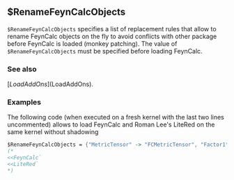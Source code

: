 ##  $RenameFeynCalcObjects

`$RenameFeynCalcObjects` specifies a list of replacement rules that allow to rename FeynCalc objects on the fly to avoid conflicts with other package before FeynCalc is loaded (monkey patching). The value of `$RenameFeynCalcObjects` must be specified before loading FeynCalc.

### See also

[$LoadAddOns]($LoadAddOns).

### Examples

The following code (when executed on a fresh kernel with the last two lines uncommented) allows to load FeynCalc and Roman Lee's LiteRed on the same kernel without shadowing

```mathematica
$RenameFeynCalcObjects = {"MetricTensor" -> "FCMetricTensor", "Factor1" -> "FCFactor1", "Factor2" -> "FCFactor2"};
(*
<<FeynCalc`
<<LiteRed`
*)
```